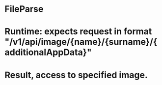 # FileParse

# Runtime: expects request in format "/v1/api/image/{name}/{surname}/{additionalAppData}"

# Result, access to specified image.
